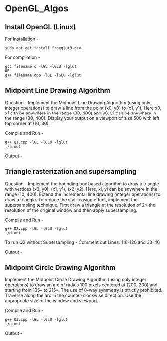 # OpenGL_Algos

## Install OpenGL (Linux)
For Installation - 
```
sudo apt-get install freeglut3-dev
```
For compilation - 
```
gcc filename.c -lGL -lGLU -lglut
OR
g++ filename.cpp -lGL -lGLU -lglut
```

## Midpoint Line Drawing Algorithm

Question - Implement the Midpoint Line Drawing Algorithm (using only integer operations) to draw a line from the point (x0, y0) to (x1, y1), Here x0, x1 can be anywhere in the range (30, 400) and y0, y1 can be anywhere in the range (30, 400). Display your output on a viewport of size 500 with left top corner at (10, 30).

Compile and Run - 
```
g++ Q1.cpp -lGL -lGLU -lglut
./a.out
```
Output -

## Triangle rasterization and supersampling

Question - Implement the bounding box based algorithm to draw a triangle with vertices (x0, y0), (x1, y1), (x2, y2). Here, xi, yi can be anywhere in the range (10, 400). Extend the incremental line drawing (integer operations) to draw a triangle. To reduce the stair-casing effect, implement the supersampling technique. First draw a triangle at the resolution of 2× the resolution of the original window and then apply supersampling.

Compile and Run - 
```
g++ Q2.cpp -lGL -lGLU -lglut
./a.out
```
To run Q2 without Supersampling -
    Comment out Lines: 116-120 and 33-46

Output -

## Midpoint Circle Drawing Algorithm 

Implement the Midpoint Circle Drawing Algorithm (using only integer operations) to draw an arc of radius 100 pixels centered at (200, 200) and starting from 135◦ to 215◦. The use of 8-way symmetry is strictly prohibited. Traverse along the arc in the counter-clockwise direction. Use the appropriate size of the window and viewport.

Compile and Run - 
```
g++ Q3.cpp -lGL -lGLU -lglut
./a.out
```
Output -

